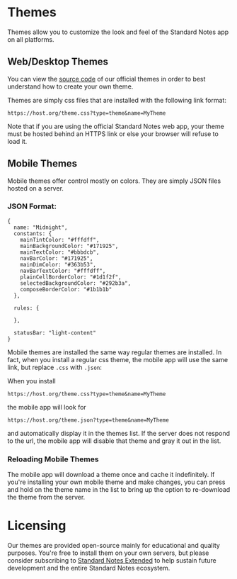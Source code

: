 # Themes

Themes allow you to customize the look and feel of the Standard Notes app on all platforms.

## Web/Desktop Themes

You can view the [source code](https://github.com/sn-extensions/themes/tree/master/themes) of our official themes in order to best understand how to create your own theme.

Themes are simply css files that are installed with the following link format:

```
https://host.org/theme.css?type=theme&name=MyTheme
```

Note that if you are using the official Standard Notes web app, your theme must be hosted behind an HTTPS link or else your browser will refuse to load it.

## Mobile Themes

Mobile themes offer control mostly on colors. They are simply JSON files hosted on a server.

### JSON Format:

```
{
  name: "Midnight",
  constants: {
    mainTintColor: "#fffdff",
    mainBackgroundColor: "#171925",
    mainTextColor: "#bbbdcb",
    navBarColor: "#171925",
    mainDimColor: "#363b53",
    navBarTextColor: "#fffdff",
    plainCellBorderColor: "#1d1f2f",
    selectedBackgroundColor: "#292b3a",
    composeBorderColor: "#1b1b1b"
  },

  rules: {

  },

  statusBar: "light-content"
}
```

Mobile themes are installed the same way regular themes are installed. In fact, when you install a regular css theme, the mobile app will use the same link, but replace `.css` with `.json`:

When you install

```
https://host.org/theme.css?type=theme&name=MyTheme
```

the mobile app will look for

```
https://host.org/theme.json?type=theme&name=MyTheme
```

and automatically display it in the themes list. If the server does not respond to the url, the mobile app will disable that theme and gray it out in the list.

### Reloading Mobile Themes

The mobile app will download a theme once and cache it indefinitely. If you're installing your own mobile theme and make changes, you can press and hold on the theme name in the list to bring up the option to re-download the theme from the server.

# Licensing

Our themes are provided open-source mainly for educational and quality purposes. You're free to install them on your own servers, but please consider subscribing to [Standard Notes Extended](https://standardnotes.org/extended) to help sustain future development and the entire Standard Notes ecosystem.
